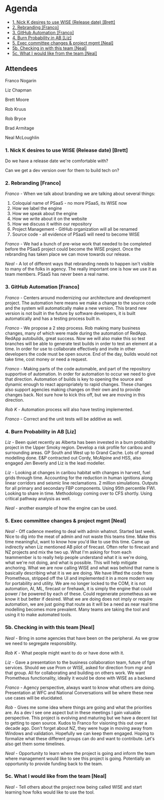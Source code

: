 # Agenda
- [1. Nick K desires to use WISE (Release date) [Brett]](#1-nick-k-desires-to-use-wise-release-date-brett)
- [2. Rebranding [Franco]](#2-rebranding-franco)
- [3. GitHub Automation [Franco]](#3-github-automation-franco)
- [4. Burn Probability in AB [Liz]](#4-burn-probability-in-ab-liz)
- [5. Exec committee changes & project mgmt [Neal]](#5-exec-committee-changes--project-mgmt-neal)
- [5b. Checking in with this team [Neal]](#5b-checking-in-with-this-team-neal)
- [5c. What I would like from the team [Neal]](#5c-what-i-would-like-from-the-team-neal)

## Attendees

Franco Nogarin

Liz Chapman

Brett Moore

Rob Kruus

Rob Bryce

Brad Armitage

Neal McLoughlin

### 1. Nick K desires to use WISE (Release date) [Brett]

Do we have a release date we're comfortable with?

Can we get a dev version over for them to build tech on?

### 2. Rebranding [Franco]

_Franco_ - When we talk about branding we are talking about several things:

1. Coloquial name of PSaaS - no more PSaaS, its WISE now
2. How we label the engine
3. How we speak about the engine
4. How we write about it on the website
5. How we discuss it within our repository
6. Project Management - GitHub organization will all be renamed
7. Source code - all evidence of PSaaS will need to become WISE

_Franco_ - We had a bunch of pre-wise work that needed to be completed before the PSaaS project could become the WISE project. Once the rebranding has taken place we can move towards our release.

_Neal_ - A lot of different ways that rebranding needs to happen isn't visible to many of the folks in agency. The really important one is how we use it as team members. PSaaS has never been a real name.

### 3. GitHub Automation [Franco]

_Franco_ - Centers around modernizing our architecture and development project. The automation here means we make a change to the source code and the system will automatically make a new version. This brand new version is not built in the future by software developers, it is built automatically and has a testing process built in.

_Franco_ - We propose a 2 step process. Rob making many business changes, many of which were made during the automation of RedApp. RedApp autobuilds, great success. Now we will also make this so test branches will be able to generate test builds in order to test an element at a time. In order for use to collaborate effectively and invite in other developers the code must be open source. End of the day, builds would not take time, cost money or need a request.

_Franco_ - Making parts of the code automable, and part of the repository supportive of automation. In order for automation to occur we need to give that direction. Automation of builds is key to opening the source and dynamic enough to react appropriately to rapid changes. These changes also support agencies making changes on their own and to provide changes back. Not sure how to kick this off, but we are moving in this direction.

_Rob K_ - Automation process will also have testing implemented.

_Franco_ - Correct and the unit tests will be additive as well.

### 4. Burn Probability in AB [Liz]

_Liz_ - Been quiet recently as Alberta has been invested in a burn probability project in the Upper Smoky region. Develop a risk profile for caribou and surrounding areas. GP South and West up to Grand Cache. Lots of spread modelling done. E&P contracted out Cordy, McAlpine and HSS, also engaged Jen Beverly and Liz is the lead modeller.

_Liz_ - Looking at changes in caribou habitat with changes in harvest, fuel grids through time. Accounting for the reduction in human ignitions along linear corridors and seismic line reclamations. 2 million simulations. Outputs for all primary and secondary FBP components. Using 95th percentile FWI. Looking to share in time. Methodology coming over to CFS shortly. Using critical pathway analysis as well.

_Neal_ - another example of how the engine can be used.

### 5. Exec committee changes & project mgmt [Neal]

_Neal_ - Off cadence meeting to deal with admin whatnot. Started last week. Nice to dig into the meat of admin and not waste this teams time. Make this time meaningful, want to know how you'd like to use this time. Came up indirectly when Liz mentioned AB pilot of firecast. Often refer to firecast and NZ projects and mix the two up. What I'm asking for from each teammember is to really help people understand what it is we're doing, what we're not doing, and what is possible. This will help mitigate anchoring. What we are now calling WISE and what was behind that name is basically describing what it is we are doing. We have lifted the code from Prometheus, stripped off the UI and implemented it in a more modern way for portability and utility. We are no longer locked to the COM, it is not automation, AI, ML, firecast or firehawk, it is simply the engine that could power / be powered by each of these. Could regenerate prometheus as we know it but better if desired. What we are doing does not imply or require automation, we are just going that route as it will be a need as near real time modelling becomes more prevalent. Many teams are taking the tool and using it to make automated tools.

### 5b. Checking in with this team [Neal]

_Neal_ - Bring in some agencies that have been on the peripheral. As we grow we need to segregate responsiblity.

_Rob K_ - What people might want to do or have done with it.

_Liz_ - Gave a presentation to the business collaboration team, future of fgm services. Should we use Prom or WISE, asked for direction from mgr and that group. All for collaborating and building on others work. We want Prometheus functionality, ideally it would be done with WISE as a backend

_Franco_ - Agency perspective, always want to know what others are doing. Presentation at WFC and National Conversations will be where these new use cases will be elucidated.

_Rob_ - Gives me some idea where things are going and what the priorities are. As a dev I see one aspect but in these meetings I gain valuable perspective. This project is evolving and maturing but we have a decent list to getting to open source. Kudos to Franco for visioning this out over a decade ago. Don't forget about NZ, they were huge in moving away from Windows and validation. Hopefully we can keep them engaged. Hoping to formalize what these different groups can do and want to contribute. Let's also get them some timelines.

_Neal_ - Opportunity to learn where the project is going and inform the team where management would like to see this project is going. Potentially an opportunity to provide funding back to the team.

### 5c. What I would like from the team [Neal]

_Neal_ - Tell others about the project now being called WISE and start learning how folks would like to use the tool.
